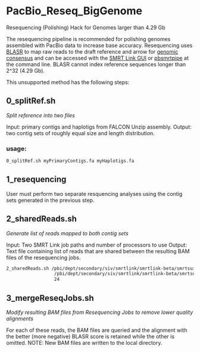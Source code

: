 # PacBio_Reseq_BigGenome
Resequencing (Polishing) Hack for Genomes larger than 4.29 Gb

The resequencing pipeline is recommended for polishing genomes assembled with PacBio data to increase base accuracy. Resequencing uses [BLASR](https://github.com/PacificBiosciences/blasr) to map raw reads to the draft reference and arrow for [genomic consensus](https://github.com/PacificBiosciences/GenomicConsensus) and can be accessed with the [SMRT Link GUI](http://www.pacb.com/wp-content/uploads/SMRT_Link_User_Guide.pdf) or [pbsmrtpipe](http://pbsmrtpipe.readthedocs.io/en/master/getting_started.html#basic-resequencing) at the command line. BLASR cannot index reference sequences longer than 2^32 (4.29 Gb).

This unsupported method has the following steps:

## 0_splitRef.sh
*Split reference into two files*

Input: primary contigs and haplotigs from FALCON Unzip assembly.
Output: two contig sets of roughly equal size and length distribution.

### usage: 
```bash
0_splitRef.sh myPrimaryContigs.fa myHaplotigs.fa
```

## 1_resequencing
User must perform two separate resquencing analyses using the contig sets generated in the previous step.

## 2_sharedReads.sh
*Generate list of reads mapped to both contig sets*

Input: Two SMRT Link job paths and number of processors to use
Output: Text file containing list of reads that are shared between the resulting BAM files of the resequencing jobs.

```bash
2_sharedReads.sh /pbi/dept/secondary/siv/smrtlink/smrtlink-beta/smrtsuite_166987/userdata/jobs_root/076/076209 \
                  /pbi/dept/secondary/siv/smrtlink/smrtlink-beta/smrtsuite_166987/userdata/jobs_root/076/076210 \
                  24
```

## 3_mergeReseqJobs.sh
*Modify resulting BAM files from Resequencing Jobs to remove lower quality alignments*

For each of these reads, the BAM files are queried and the alignment with the better (more negative) BLASR score is retained while the other is omitted. NOTE: New BAM files are written to the local directory.


